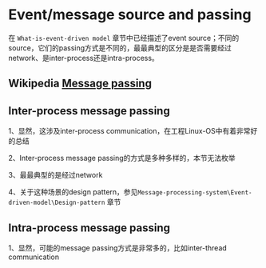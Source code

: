 # Event/message source and passing

在 `What-is-event-driven model` 章节中已经描述了event source；不同的source，它们的passing方式是不同的，最最典型的区分是是否需要经过network、是inter-process还是intra-process。



## Wikipedia [Message passing](https://infogalactic.com/info/Message_passing)

## Inter-process message passing

1、显然，这涉及inter-process communication，在工程Linux-OS中有着非常好的总结

2、Inter-process message passing的方式是多种多样的，本节无法枚举

3、最最典型的是经过network

4、关于这种场景的design pattern，参见`Message-processing-system\Event-driven-model\Design-pattern` 章节



## Intra-process message passing

1、显然，可能的message passing方式是非常多的，比如inter-thread communication




